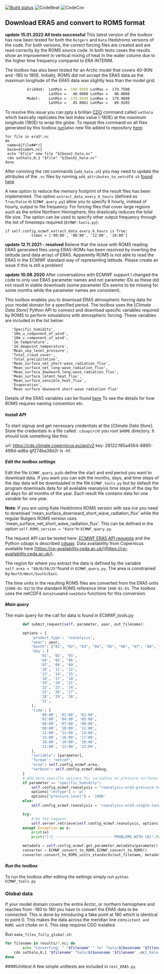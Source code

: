 [![Build status][image-1]][1]
![CodeBeat][image-2]
![CodeCov][image-3]

## Download ERA5 and convert to ROMS format
**update 15.01.2022 All tests successful**
This latest version of the toolbox has now been tested for both the `Rutgers` and `Kate` Hedstroms versions of the code. For both versions, the correct forcing files are created and are read correctly by the ROMS source code. In both tests cases the results show an improvement in vertical mixing of heat in the water column due to the higher time frequency compared to ERA INTERIM.

The toolbox has also been tested for an Arctic model that covers 40-90N and -180 to 180E. Initially, ROMS did not accept the ERA5 data as the maximum longitude of the ERA5 data was slightly less than the model grid.
```sh
          Gridded:  LonMin = -180.0000 LonMax =  179.7500
                    LatMin =   40.0000 LatMax =   90.0000
          Model:    LonMin = -179.9848 LonMax =  179.9680
                    LatMin =   45.0081 LatMax =   89.9205
```

To resolve this issue you can pply a brillian [CDO](https://code.mpimet.mpg.de/projects/cdo) command called `sethalo` which basically replicates the last index value (-180E) at the maximum longitude (180E) to wrap the globe. To repeat this command on all files generated by this toolbox [run](https://gist.github.com/trondkr/6ae27a07424c15f585e7c0cbdf62fe98)(also new file added to repository [here](https://github.com/trondkr/ERA5-ROMS/blob/master/add_halo.sh):
```
for file in era5*.nc
do
 name=${file##*/}
 base=${name%.nc}
 echo "$file" new file "${base}_halo.nc"
 cdo sethalo,0,1 "$file" "${base}_halo.nc"
done
```
After runnning the `CDO` commands (`add_halo.sh`) you may need to update the attributes of the `.nc` files by running `add_attributes_to_netcdf4.sh` [found here](https://github.com/trondkr/ERA5-ROMS/blob/master/add_attributes_to_netcdf4.sh)

A new option to reduce the memory footprint of the result files has been implemented. The option `extract_data_every_6_hours` (defined as `True/False` in `ECMWF_query.py`) allow you to specify 6 hourly, instead of hourly, output to file frequency. For forcing files that cover large regions such as the entire Northern Hemisphere, this drastically reduces the total file size. The option can be used to specify other output frequency through the list of timesteps required (`ECMWF:tools.py`):

```
if self.config_ecmwf.extract_data_every_6_hours is True:
			times = ['00:00', '06:00', '12:00', '18:00']
```


**update 12.11.2021 - resolved**
Believe that the issue with ROMS reading ERA5 generated files using ERA5-ROMs has been resolved by inverting the latitude (and data array) of ERA5. Apparently ROMS is not able to read the ERA5 in the ECMWF standard way of representing latitude. Please create an issue if this is still a problem!

**update 10.08.2020**
After conversations with ECMWF support I changed the code to only use ERA5 parameter names and not parameter IDs as these did not
result in stable downloads (some parameter IDs seems to be missing for some months while the parameter names are consistent).

This toolbox enables you to download ERA5 atmospheric forcing data for your model domain for a specified period.  The toolbox uses the [*Climate Data Store*] Python API to connect and download specific variables required by ROMS to perform simulations with atmospheric forcing. These variables are included in the list below:
```
   'Specific_humidity',
   '10m_u_component_of_wind',
   '10m_v_component_of_wind',
   '2m_temperature',
   '2m_dewpoint_temperature',
   'Mean_sea_level_pressure',
   'Total_cloud_cover',
   'Total_precipitation',
   'Mean_surface_net_short-wave_radiation_flux',
   'Mean_surface_net_long-wave_radiation_flux',
   'Mean_surface_downward_long-wave_radiation_flux',
   'Mean_surface_latent_heat_flux',
   'Mean_surface_sensible_heat_flux',
   'Evaporation',
   'Mean surface downward short-wave radiation flux'
```
Details of the ERA5 variables can be found [here](https://cds.climate.copernicus.eu/cdsapp#!/dataset/reanalysis-era5-single-levels?tab=overview)
To see the details for how ROMS requires naming convention etc.
#### *Install API*
To start signup and get necessary credentials at the [*Climate Data Store*]. Store the credentials in a file called `.cdsapirc`in you root `$HOME` directory. It should look something like this:

url: https://cds.climate.copernicus.eu/api/v2
key: 28122:f85a4564-8895-498d-ad8a-gf274ba38d2r
ls -lrt
#### *Edit the toolbox settings*
Edit the file `ECMWF_query.py`to define the start and end period you want to download data. If you want you can edit the months, days, and time steps of the day data will be downloaded in the file `ECMWF_tools.py` but by default the program downloads data for all available reanalysis time steps of the day for all days for all months of the year. Each result file contains data for one variable for one year.


**Note**: If you are using Kate Hedstroms ROMS version with sea-ice you need to download 'mean_surface_downward_short_wave_radiation_flux' while the
regular Rutgers ROMS version uses 'mean_surface_net_short_wave_radiation_flux'. This can be defined in the option `self.ROMS_version = "Kate"`in `ECMWF_query.py`.

The request API can be tested here:
[ECMWF ERA5 API requests](https://cds.climate.copernicus.eu/cdsapp#!/dataset/reanalysis-era5-single-levels?tab=form)
and the Python cdsapi is described [cdsapi](https://github.com/ecmwf/cdsapi).
Data availability from Copernicus available here [https://cp-availability.ceda.ac.uk/](https://cp-availability.ceda.ac.uk/).

The region for where you extract the data is defined by the variable `self.area = "80/0/50/25"`found in `ECMWF_query.py`. The area is constrained by `North/West/South/East`.

The time units in the  resulting ROMS files are converted from the ERA5 units (`1900-01-01`) to the standard ROMS reference time `1948-01-01`.
The toolbox uses the netCDF4 `date2num`and `num2date` functions for this conversion.

#### *Main query*
The main query for the call for data is found in ECMWF_tools.py
```Python
		def submit_request(self, parameter, year, out_filename):

		options = {
			'product_type': 'reanalysis',
			"year": year,
			"month": ["01", "02", "03", "04", "05", "06", "07", "08", "09", "10", "11", "12"],
			'day': [
				'01', '02', '03',
				'04', '05', '06',
				'07', '08', '09',
				'10', '11', '12',
				'13', '14', '15',
				'16', '17', '18',
				'19', '20', '21',
				'22', '23', '24',
				'25', '26', '27',
				'28', '29', '30',
				'31',
			],
			'time': [
				'00:00', '01:00', '02:00',
				'03:00', '04:00', '05:00',
				'06:00', '07:00', '08:00',
				'09:00', '10:00', '11:00',
				'12:00', '13:00', '14:00',
				'15:00', '16:00', '17:00',
				'18:00', '19:00', '20:00',
				'21:00', '22:00', '23:00',
			],
			"variable": [parameter],
			'format': "netcdf",
			"area": self.config_ecmwf.area,
			"verbose": self.config_ecmwf.debug,
		}
		# Add more specific options for variables on pressure surfaces
		if parameter == "specific_humidity":
			self.config_ecmwf.reanalysis = "reanalysis-era5-pressure-levels"
			options["levtype"] = 'pl'
			options["pressure_level"] = '1000'
		else:
			self.config_ecmwf.reanalysis = 'reanalysis-era5-single-levels'

		try:
			# Do the request
			self.server.retrieve(self.config_ecmwf.reanalysis, options, out_filename)
		except Exception as e:
			print(e)
			print("[!] -------------------------- PROBLEMS WITH {0}".format(out_filename))

		metadata = self.config_ecmwf.get_parameter_metadata(parameter)
		converter = ECMWF_convert_to_ROMS.ECMWF_convert_to_ROMS()
		converter.convert_to_ROMS_units_standards(out_filename, metadata, parameter, self.config_ecmwf)


```

#### *Run the toolbox*
To run the toolbox after editing the settings simply run
`python ECMWF_tools.py`

### Global data
If your model domain covers the entire Arctic, or northern hemisphere and reaches from -180 to 180 you have to convert
the ERA5 data to be connected. This is done by introducing a fake point at 180 which is identical to point 0. This
makes the data across the meridian line con`sistent and ROMS won`t choke on it. This step requires CDO installed.

Run `make_files_fully_global-sh`:
```Bash
for filename in results/*.nc; do
		echo "Converting: " "$filename" " to" "halo/$(basename "$filename" .nc)_halo.nc"
    cdo sethalo,0,1 "$filename" "halo/$(basename "$filename" .nc)_halo.nc"
done
```

####*Unittest*
A few simple unittests are included in `test_ERA5.py`.

[1]: https://buildkite.com/rask-dev-llc/era5-toolbox
[image-1]:	https://badge.buildkite.com/9fe63ac4afc901fb503d10d67c26175d7071137729c00d1b17.svg
[image-2]:	https://codebeat.co/badges/402a5755-c757-4a8d-a9a5-f9349aed8462
[image-3]:	https://codecov.io/gh/trondkr/ERA5-ROMS/branch/master/graph/badge.svg
